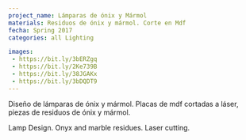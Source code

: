 ```yaml
---
project_name: Lámparas de ónix y Mármol
materials: Residuos de ónix y mármol. Corte en Mdf
fecha: Spring 2017
categories: all Lighting

images:
 - https://bit.ly/3bERZgq
 - https://bit.ly/2Ke739B
 - https://bit.ly/38JGAKx
 - https://bit.ly/3bDQDT9
---
```

Diseño de lámparas de ónix y mármol. Placas de mdf cortadas a láser, piezas de residuos de ónix y mármol.


Lamp Design. Onyx and marble residues. Laser cutting.
